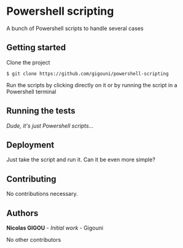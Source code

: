 # Powershell scripting

A bunch of Powershell scripts to handle several cases

## Getting started

Clone the project

```shell
$ git clone https://github.com/gigouni/powershell-scripting
```

Run the scripts by clicking directly on it or by running the script in a Powershell terminal

## Running the tests

_Dude, it's just Powershell scripts..._

## Deployment

Just take the script and run it. Can it be even more simple?

## Contributing

No contributions necessary.

## Authors

**Nicolas GIGOU** - _Initial work_ - Gigouni

No other contributors